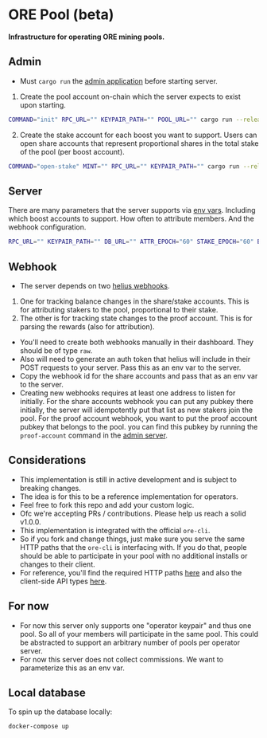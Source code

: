 # ORE Pool (beta)

**Infrastructure for operating ORE mining pools.**

## Admin
- Must `cargo run` the [admin application](./admin/src/main.rs) before starting server.

1) Create the pool account on-chain which the server expects to exist upon starting.
```sh
COMMAND="init" RPC_URL="" KEYPAIR_PATH="" POOL_URL="" cargo run --release
```
2) Create the stake account for each boost you want to support. Users can open share accounts that represent proportional shares in the total stake of the pool (per boost account).
```sh
COMMAND="open-stake" MINT="" RPC_URL="" KEYPAIR_PATH="" cargo run --release
```

## Server
There are many parameters that the server supports via [env vars](./server/.env.example). 
Including which boost accounts to support. How often to attribute members. And the webhook configuration.
```sh
RPC_URL="" KEYPAIR_PATH="" DB_URL="" ATTR_EPOCH="60" STAKE_EPOCH="60" BOOST_ONE="" HELIUS_API_KEY="" HELIUS_AUTH_TOKEN="" HELIUS_WEBHOOK_ID="" HELIUS_WEBHOOK_URL="http://your-server.com/webhook/share-account" RUST_LOG=info cargo run --release
```

## Webhook
- The server depends on two [helius webhooks](https://docs.helius.dev/webhooks-and-websockets/what-are-webhooks).
1) One for tracking balance changes in the share/stake accounts. This is for attributing stakers to the pool, proportional to their stake.
2) The other is for tracking state changes to the proof account. This is for parsing the rewards (also for attribution).
- You'll need to create both webhooks manually in their dashboard. They should be of type `raw`.
- Also will need to generate an auth token that helius will include in their POST requests to your server. Pass this as an env var to the server.
- Copy the webhook id for the share accounts and pass that as an env var to the server.
- Creating new webhooks requires at least one address to listen for initially. For the share accounts webhook you can put any pubkey there initially,
the server will idempotently put that list as new stakers join the pool. For the proof account webhook, you want to put the proof account pubkey that belongs to the pool.
you can find this pubkey by running the `proof-account` command in the [admin server](./admin/src/main.rs).


## Considerations
- This implementation is still in active development and is subject to breaking changes.
- The idea is for this to be a reference implementation for operators.
- Feel free to fork this repo and add your custom logic.
- Ofc we're accepting PRs / contributions. Please help us reach a solid v1.0.0.
- This implementation is integrated with the official `ore-cli`.
- So if you fork and change things, just make sure you serve the same HTTP paths that the `ore-cli` is interfacing with. If you do that, people should be able to participate in your pool with no additional installs or changes to their client.
- For reference, you'll find the required HTTP paths [here](./server/src/contributor.rs) and also the client-side API types [here](./types/src/lib.rs).

## For now
- For now this server only supports one "operator keypair" and thus one pool. So all of your members will participate in the same pool. This could be abstracted to support an arbitrary number of pools per operator server.
- For now this server does not collect commissions. We want to parameterize this as an env var.

## Local database
To spin up the database locally:
```
docker-compose up
```
